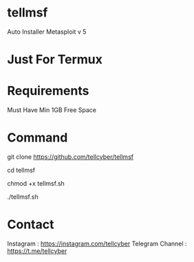# tellmsf



Auto Installer Metasploit v 5

# Just  For  Termux




# Requirements

Must Have Min 1GB Free Space



# Command

git clone https://github.com/tellcyber/tellmsf



cd tellmsf



chmod +x tellmsf.sh



./tellmsf.sh










# Contact

Instagram : https://instagram.com/tellcyber
Telegram Channel : https://t.me/tellcyber

